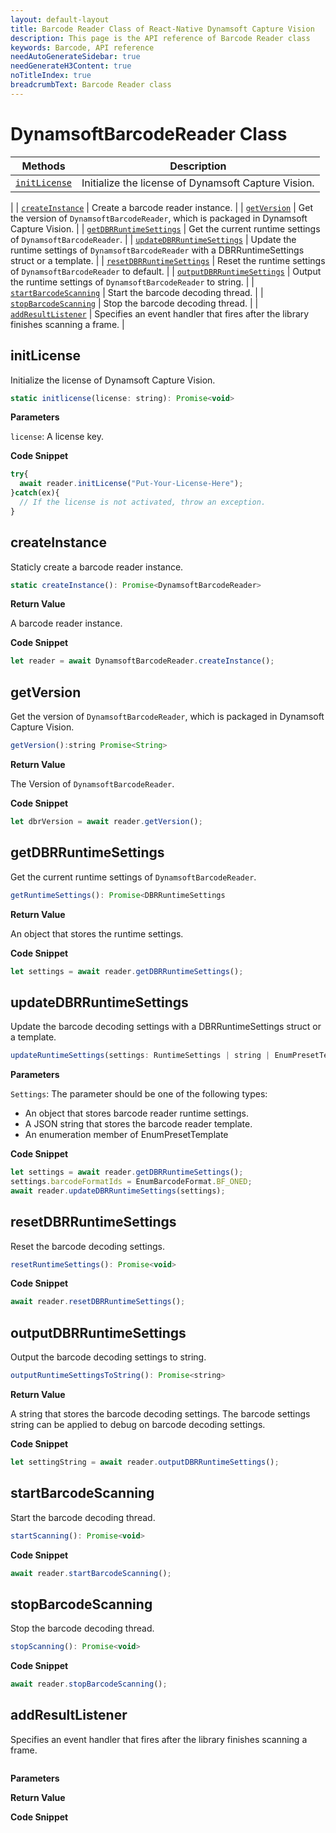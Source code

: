 ```yaml
---
layout: default-layout
title: Barcode Reader Class of React-Native Dynamsoft Capture Vision
description: This page is the API reference of Barcode Reader class
keywords: Barcode, API reference
needAutoGenerateSidebar: true
needGenerateH3Content: true
noTitleIndex: true
breadcrumbText: Barcode Reader class
---
```


# DynamsoftBarcodeReader Class

| Methods | Description |
| ------- | ----------- |
| [`initLicense`](#initlicense) | Initialize the license of Dynamsoft Capture Vision.
 |
| [`createInstance`](#createinstance) | Create a barcode reader instance. |
| [`getVersion`](#getversion) | Get the version of `DynamsoftBarcodeReader`, which is packaged in Dynamsoft Capture Vision. |
| [`getDBRRuntimeSettings`](#getdbrruntimesettings) | Get the current runtime settings of `DynamsoftBarcodeReader`. |
| [`updateDBRRuntimeSettings`](#updatedbrruntimesettings) | Update the runtime settings of `DynamsoftBarcodeReader` with a DBRRuntimeSettings struct or a template. |
| [`resetDBRRuntimeSettings`](#resetdbrruntimesettings) | Reset the runtime settings of `DynamsoftBarcodeReader` to default. |
| [`outputDBRRuntimeSettings`](#outputdbrruntimesettings) | Output the runtime settings of `DynamsoftBarcodeReader` to string. |
| [`startBarcodeScanning`](#startbarcodescanning) | Start the barcode decoding thread. |
| [`stopBarcodeScanning`](#stopbarcodescanning) | Stop the barcode decoding thread. |
| [`addResultListener`](#addresultlistener) | Specifies an event handler that fires after the library finishes scanning a frame. |

## initLicense

Initialize the license of Dynamsoft Capture Vision.

```js
static initlicense(license: string): Promise<void>
```

**Parameters**

`license`: A license key.

**Code Snippet**

```js
try{
  await reader.initLicense("Put-Your-License-Here");
}catch(ex){
  // If the license is not activated, throw an exception.
}
```

## createInstance

Staticly create a barcode reader instance.

```js
static createInstance(): Promise<DynamsoftBarcodeReader>
```

**Return Value**

A barcode reader instance.

**Code Snippet**

```js
let reader = await DynamsoftBarcodeReader.createInstance();
```

## getVersion

Get the version of `DynamsoftBarcodeReader`, which is packaged in Dynamsoft Capture Vision.

```js
getVersion():string Promise<String>
```

**Return Value**

The Version of `DynamsoftBarcodeReader`.

**Code Snippet**

```js
let dbrVersion = await reader.getVersion();
```

## getDBRRuntimeSettings

Get the current runtime settings of `DynamsoftBarcodeReader`.

```js
getRuntimeSettings(): Promise<DBRRuntimeSettings
```

**Return Value**

An object that stores the runtime settings.

**Code Snippet**

```js
let settings = await reader.getDBRRuntimeSettings();
```

## updateDBRRuntimeSettings

Update the barcode decoding settings with a DBRRuntimeSettings struct or a template.

```js
updateRuntimeSettings(settings: RuntimeSettings | string | EnumPresetTemplate): Promise<void>
```

**Parameters**

`Settings`: The parameter should be one of the following types:

- An object that stores barcode reader runtime settings.
- A JSON string that stores the barcode reader template.
- An enumeration member of EnumPresetTemplate

**Code Snippet**

```js
let settings = await reader.getDBRRuntimeSettings();
settings.barcodeFormatIds = EnumBarcodeFormat.BF_ONED;
await reader.updateDBRRuntimeSettings(settings);
```

## resetDBRRuntimeSettings

Reset the barcode decoding settings.

```js
resetRuntimeSettings(): Promise<void>
```

**Code Snippet**

```js
await reader.resetDBRRuntimeSettings();
```

## outputDBRRuntimeSettings

Output the barcode decoding settings to string.

```js
outputRuntimeSettingsToString(): Promise<string>
```

**Return Value**

A string that stores the barcode decoding settings. The barcode settings string can be applied to debug on barcode decoding settings.

**Code Snippet**

```js
let settingString = await reader.outputDBRRuntimeSettings();
```

## startBarcodeScanning

Start the barcode decoding thread.

```js
startScanning(): Promise<void>
```

**Code Snippet**

```js
await reader.startBarcodeScanning();
```

## stopBarcodeScanning

Stop the barcode decoding thread.

```js
stopScanning(): Promise<void>
```

**Code Snippet**

```js
await reader.stopBarcodeScanning();
```

## addResultListener

Specifies an event handler that fires after the library finishes scanning a frame.

```js

```

**Parameters**

**Return Value**

**Code Snippet**

```js

```
